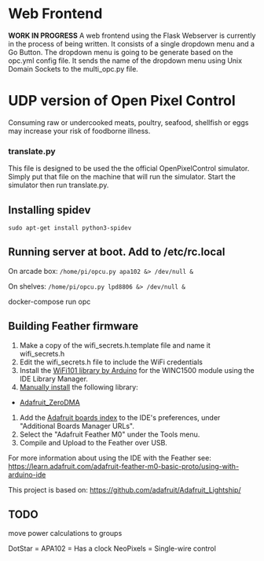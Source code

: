 # Web Frontend

**WORK IN PROGRESS**
A web frontend using the Flask Webserver is currently in the process of being written. It consists of a single dropdown menu and a Go Button. The dropdown menu is going to be generate based on the opc.yml config file. It sends the name of the dropdown menu using Unix Domain Sockets to the multi_opc.py file.

# UDP version of Open Pixel Control

Consuming raw or undercooked meats, poultry, seafood, shellfish or eggs may increase your risk of foodborne illness.

### translate.py

This file is designed to be used the the official OpenPixelControl simulator. Simply put that file on the machine that will run the simulator. Start the simulator then run translate.py.

## Installing spidev
`sudo apt-get install python3-spidev`

## Running server at boot.  Add to /etc/rc.local
On arcade box:
`/home/pi/opcu.py apa102 &> /dev/null &`

On shelves:
`/home/pi/opcu.py lpd8806 &> /dev/null &`

docker-compose run opc

## Building Feather firmware
1. Make a copy of the wifi_secrets.h.template file and name it wifi_secrets.h
1. Edit the wifi_secrets.h file to include the WiFi credentials
1. Install the [WiFi101 library by Arduino](https://www.arduino.cc/en/Reference/WiFi101) for the WINC1500 module using the IDE Library Manager.
1. [Manually install](https://www.arduino.cc/en/Guide/Libraries#toc5) the following library:
 * [Adafruit_ZeroDMA](https://github.com/adafruit/Adafruit_ZeroDMA/archive/master.zip)
1. Add the [Adafruit boards index](https://adafruit.github.io/arduino-board-index/package_adafruit_index.json) to the IDE's preferences, under "Additional Boards Manager URLs".
1. Select the "Adafruit Feather M0" under the Tools menu.
1. Compile and Upload to the Feather over USB.

For more information about using the IDE with the Feather see:
https://learn.adafruit.com/adafruit-feather-m0-basic-proto/using-with-arduino-ide

This project is based on:
https://github.com/adafruit/Adafruit_Lightship/

## TODO

move power calculations to groups

DotStar = APA102 = Has a clock
NeoPixels = Single-wire control
